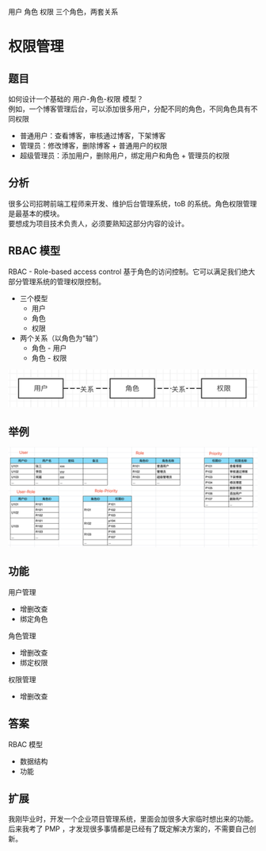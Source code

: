 用户 角色 权限 三个角色，两套关系

# 权限管理

## 题目

如何设计一个基础的 用户-角色-权限 模型？<br>
例如，一个博客管理后台，可以添加很多用户，分配不同的角色，不同角色具有不同权限
- 普通用户：查看博客，审核通过博客，下架博客
- 管理员：修改博客，删除博客 + 普通用户的权限
- 超级管理员：添加用户，删除用户，绑定用户和角色 + 管理员的权限

## 分析

很多公司招聘前端工程师来开发、维护后台管理系统，toB 的系统。角色权限管理是最基本的模块。<br>
要想成为项目技术负责人，必须要熟知这部分内容的设计。

## RBAC 模型

RBAC - Role-based access control 基于角色的访问控制。它可以满足我们绝大部分管理系统的管理权限控制。

- 三个模型
    - 用户
    - 角色
    - 权限
- 两个关系（以角色为“轴”）
    - 角色 - 用户
    - 角色 - 权限

![](./img/RBAC1.png)

## 举例

![](./img/RBAC2.png)

## 功能

用户管理
- 增删改查
- 绑定角色

角色管理
- 增删改查
- 绑定权限

权限管理
- 增删改查

## 答案

RBAC 模型
- 数据结构
- 功能

## 扩展

我刚毕业时，开发一个企业项目管理系统，里面会加很多大家临时想出来的功能。后来我考了 PMP ，才发现很多事情都是已经有了既定解决方案的，不需要自己创新。
